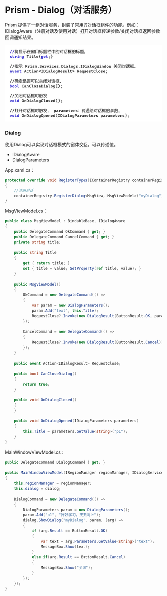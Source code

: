 # Prism - Dialog（对话服务）

Prism 提供了一组对话服务，封装了常用的对话框组件的功能。例如：IDialogAware（注册对话及使用对话）打开对话框传递参数/关闭对话框返回参数回调通知结果。

![image-20250630103504156](./assets/image-20250630103504156.png)

### Dialog

使用Dialog可以实现对话框模式的窗体交互。可以传递值。

- IDialogAware
- DialogParameters

App.xaml.cs：

```csharp
protected override void RegisterTypes(IContainerRegistry containerRegistry)
{
    //注册对话
    containerRegistry.RegisterDialog<MsgView, MsgViewModel>("myDialog");//设置别名为myDialog，如果不设置默认为窗体名称msgView
}
```

MsgViewModel.cs：

```csharp
public class MsgViewModel : BindableBase, IDialogAware
{
    public DelegateCommand OkCommand { get; }
    public DelegateCommand CancelCommand { get; }
    private string title;

    public string Title
    {
        get { return title; }
        set { title = value; SetProperty(ref title, value); }
    }

    public MsgViewModel()
    {
        OkCommand = new DelegateCommand(() =>
        {
            var param = new DialogParameters();
            param.Add("text", this.Title);
            RequestClose?.Invoke(new DialogResult(ButtonResult.OK, param));
        });

        CancelCommand = new DelegateCommand(() =>
        {
            RequestClose?.Invoke(new DialogResult(ButtonResult.Cancel));
        });
    }

    public event Action<IDialogResult> RequestClose;

    public bool CanCloseDialog()
    {
        return true;
    }

    public void OnDialogClosed()
    {
    }

    public void OnDialogOpened(IDialogParameters parameters)
    {
        this.Title = parameters.GetValue<string>("p1");
    }
}
```

MainWindowViewModel.cs：

```csharp
public DelegateCommand DialogCommand { get; }

public MainWindowViewModel(IRegionManager regionManager, IDialogService dialog)
{
    this.regionManager = regionManager;
    this.dialog = dialog;
  
    DialogCommand = new DelegateCommand(() =>
    {
        DialogParameters param = new DialogParameters();
        param.Add("p1", "好好学习，天天向上");
        dialog.ShowDialog("myDialog", param, (arg) =>
        {
            if (arg.Result == ButtonResult.OK)
            {
                var text = arg.Parameters.GetValue<string>("text");
                MessageBox.Show(text);
            }
            else if(arg.Result == ButtonResult.Cancel)
            {
                MessageBox.Show("关闭");
            }
        });
    });
}
```

